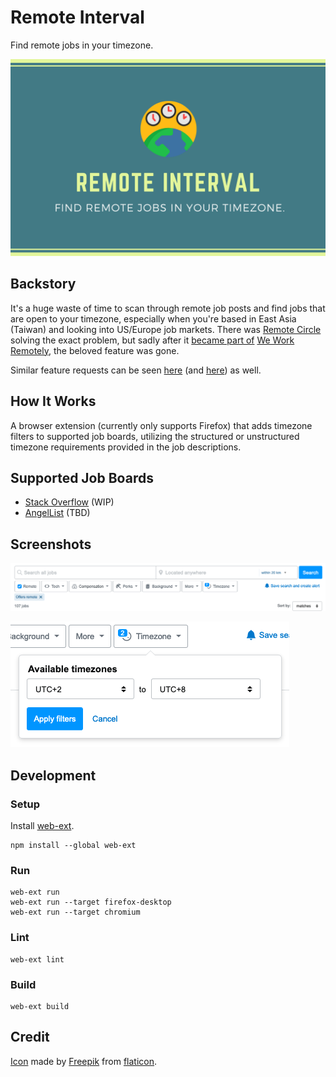 # Remote Interval

Find remote jobs in your timezone.

![cover1](https://raw.githubusercontent.com/frankyjuang/remote-interval/master/assets/cover1.png)

## Backstory

It's a huge waste of time to scan through remote job posts and find jobs that are open to your timezone, especially when you're based in East Asia (Taiwan) and looking into US/Europe job markets. There was [Remote Circle](https://www.producthunt.com/posts/remote-circle) solving the exact problem, but sadly after it [became part of](https://twitter.com/remotecircle/status/1259900920512393216) [We Work Remotely](https://weworkremotely.com/), the beloved feature was gone.

Similar feature requests can be seen [here](https://meta.stackoverflow.com/questions/387166/so-remote-jobs-include-preferred-timezones-in-email-alerts) (and [here](https://meta.stackoverflow.com/questions/378822/remote-jobs-and-timezone-search)) as well.

## How It Works

A browser extension (currently only supports Firefox) that adds timezone filters to supported job boards, utilizing the structured or unstructured timezone requirements provided in the job descriptions.

## Supported Job Boards

- [Stack Overflow](https://stackoverflow.com/jobs) (WIP)
- [AngelList](https://angel.co/jobs) (TBD)

## Screenshots

![stackoverflow1](https://raw.githubusercontent.com/frankyjuang/remote-interval/master/assets/screenshots/stackoverflow1.png)

![stackoverflow2](https://raw.githubusercontent.com/frankyjuang/remote-interval/master/assets/screenshots/stackoverflow2.png)

## Development

### Setup

Install [web-ext](https://github.com/mozilla/web-ext).

```shell
npm install --global web-ext
```

### Run

```shell
web-ext run
web-ext run --target firefox-desktop
web-ext run --target chromium
```

### Lint

```shell
web-ext lint
```

### Build

```shell
web-ext build
```

## Credit

[Icon](icons/timezone.svg) made by [Freepik](https://www.flaticon.com/authors/freepik) from [flaticon](https://www.flaticon.com/).
